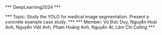 *** DeepLearning2024 ***

*** Topic: Study the YOLO for medical image segmentation. Present a concrete example case study. ***
*** Member: Vũ Đức Duy, Nguyễn Hoài Anh, Nguyễn Việt Anh, Phạm Hoàng Anh, Nguyễn Át, Lâm Chí Cường ***
